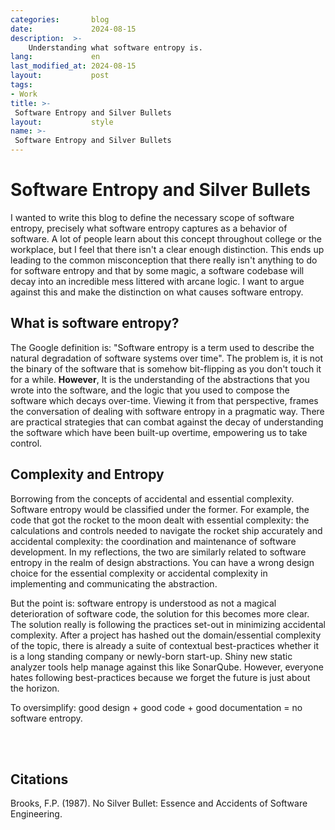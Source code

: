 ```yaml
---
categories:       blog
date:             2024-08-15
description:  >-
    Understanding what software entropy is.
lang:             en
last_modified_at: 2024-08-15
layout:           post
tags:
- Work
title: >-
 Software Entropy and Silver Bullets
layout:           style
name: >-
 Software Entropy and Silver Bullets
---
```

# Software Entropy and Silver Bullets

I wanted to write this blog to define the necessary scope of software entropy, precisely what software entropy captures as a behavior of software. A lot of people learn about this concept throughout college or the workplace, but I feel that there isn't a clear enough distinction. This ends up leading to the common misconception that there really isn't anything to do for software entropy and that by some magic, a software codebase will decay into an incredible mess littered with arcane logic. I want to argue against this and make the distinction on what causes software entropy.

## What is software entropy? 

The Google definition is: "Software entropy is a term used to describe the natural degradation of software systems over time". The problem is, it is not the binary of the software that is somehow bit-flipping as you don't touch it for a while. **However**, It is the understanding of the abstractions that you wrote into the software, and the logic that you used to compose the software which decays over-time. Viewing it from that perspective, frames the conversation of dealing with software entropy in a pragmatic way. There are practical strategies that can combat against the decay of understanding the software which have been built-up overtime, empowering us to take control.

## Complexity and Entropy

Borrowing from the concepts of accidental and essential complexity. Software entropy would be classified under the former. For example, the code that got the rocket to the moon dealt with essential complexity: the calculations and controls needed to navigate the rocket ship accurately and accidental complexity: the coordination and maintenance of software development. In my reflections, the two are similarly related to software entropy in the realm of design abstractions. You can have a wrong design choice for the essential complexity or accidental complexity in implementing and communicating the abstraction.

But the point is: software entropy is understood as not a magical deterioration of software code, the solution for this becomes more clear. The solution really is following the practices set-out in minimizing accidental complexity. After a project has hashed out the domain/essential complexity of the topic, there is already a suite of contextual best-practices whether it is a long standing company or newly-born start-up. Shiny new static analyzer tools help manage against this like SonarQube. However, everyone hates following best-practices because we forget the future is just about the horizon.

To oversimplify: good design + good code + good documentation = no software entropy.

<br/><br/>

## Citations

Brooks, F.P. (1987). No Silver Bullet: Essence and Accidents of Software Engineering.
